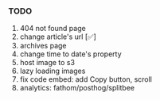 ### TODO

1. 404 not found page
2. change article's url [✅]
3. archives page
4. change time to date's property
5. host image to s3
6. lazy loading images
7. fix code embed: add Copy button, scroll
8. analytics: fathom/posthog/splitbee